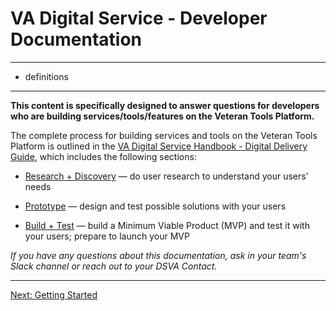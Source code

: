 # VA Digital Service - Developer Documentation

<hr>

* definitions

<hr>

**This content is specifically designed to answer questions for developers who are building services/tools/features on the Veteran Tools Platform.** 

The complete process for building services and tools on the Veteran Tools Platform is outlined in the <a title="go to VA Digital Service Handbook" href="https://department-of-veterans-affairs.github.io/va-digital-service-handbook/delivery/index.html" target="_blank">VA Digital Service Handbook - Digital Delivery Guide</a>, which includes the following sections:

* <a href="https://department-of-veterans-affairs.github.io/va-digital-service-handbook/delivery/research-and-discovery/index.html" target="_blank">Research + Discovery</a> — do user research to understand your users’ needs

* <a href="https://department-of-veterans-affairs.github.io/va-digital-service-handbook/delivery/prototype/index.html" target="_blank">Prototype</a> — design and test possible solutions with your users

* <a href="https://department-of-veterans-affairs.github.io/va-digital-service-handbook/delivery/build-and-test/index.html" target="_blank">Build + Test</a> — build a Minimum Viable Product (MVP) and test it with your users; prepare to launch your MVP


*If you have any questions about this documentation, ask in your team's Slack channel or reach out to your DSVA Contact.*

<hr>

[Next: Getting Started](getting-started.md)


